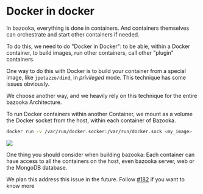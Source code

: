# Docker in docker

In bazooka, everything is done in containers. And containers themselves can orchestrate and start other containers if needed.

To do this, we need to do "Docker in Docker": to be able, within a Docker container, to build images, run other containers, call other "plugin" containers.

One way to do this with Docker is to build your container from a special image, like `jpetazzo/dind`, in *privileged* mode. This technique has some issues obviously.

We choose another way, and we heavily rely on this technique for the entire bazooka Architecture.

To run Docker containers within another Container, we mount as a volume the Docker socket from the host, within each container of Bazooka.

```bash
docker run -v /var/run/docker.socker:/var/run/docker.sock <my_image>
```
![](./assets/img/docker_in_docker.png)

One thing you should consider when building bazooka: Each container can have access to all the containers on the host, even bazooka server, web or the MongoDB database.

We plan this address this issue in the future. Follow [#182](https://github.com/bazooka-ci/bazooka/issues/182) if you want to know more
